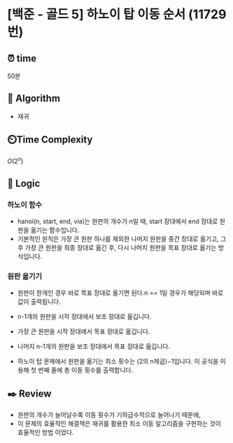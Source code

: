 # [백준 - 골드 5] 하노이 탑 이동 순서 (11729 번)

## ⏰  **time**

50분

## :pushpin: **Algorithm**

- 재귀

## ⏲️**Time Complexity**

$O(2^n)$

## :round_pushpin: **Logic**

### 하노이 함수
- hanoi(n, start, end, via)는 원판의 개수가 n일 때, start 장대에서 end 장대로 원판을 옮기는 함수입니다. 
- 기본적인 원칙은 가장 큰 원판 하나를 제외한 나머지 원판을 중간 장대로 옮기고, 그 후 가장 큰 원판을 최종 장대로 옮긴 후, 다시 나머지 원판을 목표 장대로 옮기는 방식입니다.

### 원판 옮기기

- 원판이 한개인 경우 바로 목표 장대로 옮기면 된다.n == 1일 경우가 해당되며 바로 값이 출력됩니다.

- n-1개의 원판을 시작 장대에서 보조 장대로 옮깁니다. 
- 가장 큰 원판을 시작 장대에서 목표 장대로 옮깁니다. 
- 나머지 n-1개의 원판을 보조 장대에서 목표 장대로 옮깁니다.

- 하노이 탑 문제에서 원판을 옮기는 최소 횟수는 (2의 n제곱)−1입니다. 이 공식을 이용해 첫 번째 줄에 총 이동 횟수를 출력합니다.


## :black_nib: **Review**

- 원판의 개수가 늘어날수록 이동 횟수가 기하급수적으로 늘어나기 때문에, 
- 이 문제의 효율적인 해결책은 재귀를 활용한 최소 이동 알고리즘을 구현하는 것이 효율적인 방법 이었다.